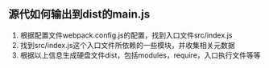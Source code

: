 ## 源代如何输出到dist的main.js
1. 根据配置文件webpack.config.js的配置，找到入口文件src/index.js
2. 找到src/index.js这个入口文件所依赖的一些模块，并收集相关元数据
3. 根据以上信息生成硬盘文件dist，包括modules，require，入口执行文件等等